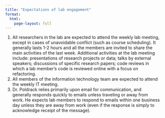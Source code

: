 ```yaml
---
title: "Expectations of lab engagement"
format:
  html:
    page-layout: full
---
```



1.  All researchers in the lab
    are expected to attend the weekly lab meeting, except in cases of
    unavoidable conflict (such as course scheduling).  It generally lasts 1-2 hours
    and all the members are invited to share the main activities of the
    last week. Additional activities at the lab meeting include:
    presentations of research projects or data; talks by external
    speakers; discussions of specific research papers; code reviews in
    which a lab member’s code is reviewed online with a focus on
    refactoring.   
2.  All members of the
    information technology team are expected to attend the weekly IT
    meeting.
3.  Dr. Poldrack relies primarily
    upon email for communication, and generally responds quickly to
    emails unless traveling or away from work.  He expects lab members to
    respond to emails within one business day unless they are away from
    work (even if the response is simply to acknowledge receipt of the
    message).  
